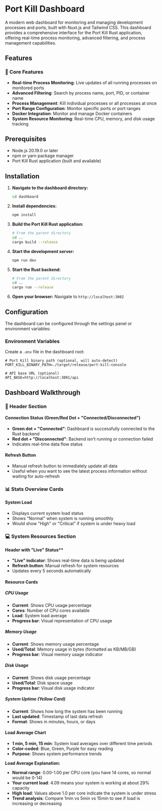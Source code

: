 # Port Kill Dashboard

A modern web dashboard for monitoring and managing development processes and ports, built with Nuxt.js and Tailwind CSS. This dashboard provides a comprehensive interface for the Port Kill Rust application, offering real-time process monitoring, advanced filtering, and process management capabilities.

## Features

### 🚀 Core Features

- **Real-time Process Monitoring**: Live updates of all running processes on monitored ports
- **Advanced Filtering**: Search by process name, port, PID, or container name
- **Process Management**: Kill individual processes or all processes at once
- **Port Range Configuration**: Monitor specific ports or port ranges
- **Docker Integration**: Monitor and manage Docker containers
- **System Resource Monitoring**: Real-time CPU, memory, and disk usage tracking

## Prerequisites

- Node.js 20.19.0 or later
- npm or yarn package manager
- Port Kill Rust application (built and available)

## Installation

1. **Navigate to the dashboard directory:**
   ```bash
   cd dashboard
   ```

2. **Install dependencies:**
   ```bash
   npm install
   ```

3. **Build the Port Kill Rust application:**
   ```bash
   # From the parent directory
   cd ..
   cargo build --release
   ```

4. **Start the development server:**
   ```bash
   npm run dev
   ```

5. **Start the Rust backend:**
   ```bash
   # From the parent directory
   cd ..
   cargo run --release
   ```

6. **Open your browser:**
   Navigate to `http://localhost:3002`

## Configuration

The dashboard can be configured through the settings panel or environment variables:

### Environment Variables

Create a `.env` file in the dashboard root:

```env
# Port Kill binary path (optional, will auto-detect)
PORT_KILL_BINARY_PATH=./target/release/port-kill-console

# API base URL (optional)
API_BASE=http://localhost:3001/api
```



## Dashboard Walkthrough

### 🎯 Header Section

#### **Connection Status (Green/Red Dot + "Connected/Disconnected")**
- **Green dot + "Connected"**: Dashboard is successfully connected to the Rust backend
- **Red dot + "Disconnected"**: Backend isn't running or connection failed
- Indicates real-time data flow status

#### **Refresh Button** 
- Manual refresh button to immediately update all data
- Useful when you want to see the latest process information without waiting for auto-refresh


### 📊 Stats Overview Cards 

#### System Load
- Displays current system load status
- Shows "Normal" when system is running smoothly
- Would show "High" or "Critical" if system is under heavy load


### 💻 System Resources Section

#### Header with "Live" Status**
- **"Live" indicator**: Shows real-time data is being updated
- **Refresh button**: Manual refresh for system resources
- Updates every 5 seconds automatically

#### Resource Cards

##### CPU Usage
- **Current**: Shows CPU usage percentage
- **Cores**: Number of CPU cores available
- **Load**: System load average
- **Progress bar**: Visual representation of CPU usage

##### Memory Usage
- **Current**: Shows memory usage percentage
- **Used/Total**: Memory usage in bytes (formatted as KB/MB/GB)
- **Progress bar**: Visual memory usage indicator

##### Disk Usage
- **Current**: Shows disk usage percentage
- **Used/Total**: Disk space usage
- **Progress bar**: Visual disk usage indicator

##### System Uptime (Yellow Card)
- **Current**: Shows how long the system has been running
- **Last updated**: Timestamp of last data refresh
- **Format**: Shows in minutes, hours, or days

#### Load Average Chart
- **1 min, 5 min, 15 min**: System load averages over different time periods
- **Color-coded**: Blue, Green, Purple for easy reading
- **Purpose**: Shows system performance trends

**Load Average Explanation:**
- **Normal range**: 0.00-1.00 per CPU core (you have 14 cores, so normal would be 0-14)
- **Your current load**: 4.09 means your system is working at about 29% capacity
- **High load**: Values above 1.0 per core indicate the system is under stress
- **Trend analysis**: Compare 1min vs 5min vs 15min to see if load is increasing or decreasing

